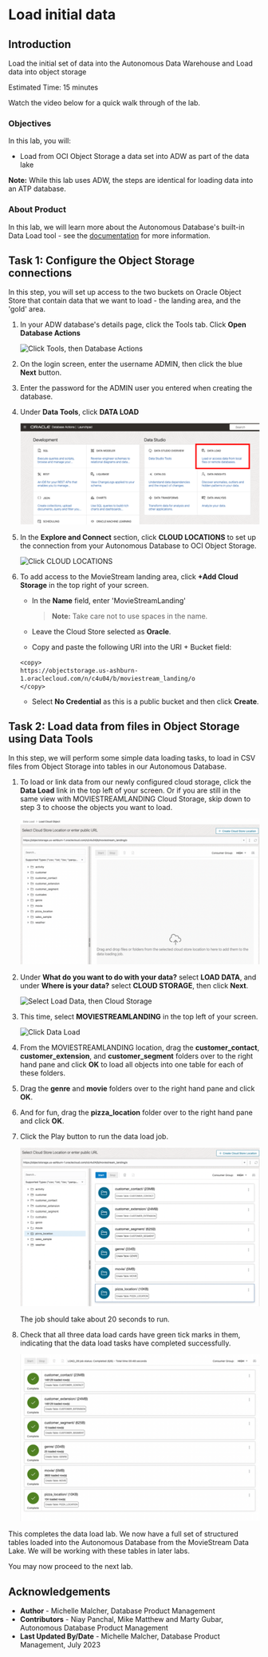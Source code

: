 # Load initial data

## Introduction

Load the initial set of data into the Autonomous Data Warehouse and Load data into object storage

Estimated  Time: 15 minutes

Watch the video below for a quick walk through of the lab.

[](youtube:0j5B2ePXvEE)

### Objectives

In this lab, you will:
* Load from OCI Object Storage a data set into ADW as part of the data lake

**Note:** While this lab uses ADW, the steps are identical for loading data into an ATP database.

### About Product

In this lab, we will learn more about the Autonomous Database's built-in Data Load tool - see the [documentation](https://docs.oracle.com/en/cloud/paas/autonomous-database/adbsa/data-load.html#GUID-E810061A-42B3-485F-92B8-3B872D790D85) for more information.

## Task 1: Configure the Object Storage connections

In this step, you will set up access to the two buckets on Oracle Object Store that contain data that we want to load - the landing area, and the 'gold' area.

1. In your ADW database's details page, click the Tools tab. Click **Open Database Actions**

	  ![Click Tools, then Database Actions](./images/DBActions.png " ")

2. On the login screen, enter the username ADMIN, then click the blue **Next** button.

3. Enter the password for the ADMIN user you entered when creating the database.

4. Under **Data Tools**, click **DATA LOAD**

    ![Click DATA LOAD](./images/dataload.png " ")

5. In the **Explore and Connect** section, click **CLOUD LOCATIONS** to set up the connection from your Autonomous Database to OCI Object Storage.

    ![Click CLOUD LOCATIONS](./images/cloudlocations.png " ")

6. To add access to the MovieStream landing area, click **+Add Cloud Storage** in the top right of your screen.

    - In the **Name** field, enter 'MovieStreamLanding'
        > **Note:** Take care not to use spaces in the name.

    - Leave the Cloud Store selected as **Oracle**.
    - Copy and paste the following URI into the URI + Bucket field:
    ```
    <copy>
    https://objectstorage.us-ashburn-1.oraclecloud.com/n/c4u04/b/moviestream_landing/o
    </copy>
    ```
    - Select **No Credential** as this is a public bucket and then click **Create**.

## Task 2: Load data from files in Object Storage using Data Tools

In this step, we will perform some simple data loading tasks, to load in CSV files from Object Storage into tables in our Autonomous Database.

1. To load or link data from our newly configured cloud storage, click the **Data Load** link in the top left of your screen. Or if you are still in the same view with MOVIESTREAMLANDING Cloud Storage, skip down to step 3 to choose the objects you want to load.

    ![Click Data Load](./images/backtodataload.png " ")

2. Under **What do you want to do with your data?** select **LOAD DATA**, and under **Where is your data?** select **CLOUD STORAGE**, then click **Next**.

    ![Select Load Data, then Cloud Storage](./images/loadfromstorage.png " ")

3. This time, select **MOVIESTREAMLANDING** in the top left of your screen.

    ![Click Data Load](./images/selectlanding.png " ")

4. From the MOVIESTREAMLANDING location, drag the **customer\_contact**, **customer\_extension**, and **customer\_segment** folders over to the right hand pane and click **OK** to load all objects into one table for each of these folders.

5. Drag the **genre** and **movie** folders over to the right hand pane and click **OK**.

6. And for fun, drag the **pizza_location** folder over to the right hand pane and click **OK**.

7. Click the Play button to run the data load job.

    ![Run the data load job](./images/runload2.png " ")

    The job should take about 20 seconds to run.

8. Check that all three data load cards have green tick marks in them, indicating that the data load tasks have completed successfully.

    ![Check the job is completed](./images/loadcompleted2.png " ")

This completes the data load lab. We now have a full set of structured tables loaded into the Autonomous Database from the MovieStream Data Lake. We will be working with these tables in later labs.

You may now proceed to the next lab.

## Acknowledgements

* **Author** - Michelle Malcher, Database Product Management
* **Contributors** -  Niay Panchal, Mike Matthew and Marty Gubar, Autonomous Database Product Management
* **Last Updated By/Date** - Michelle Malcher, Database Product Management, July 2023
